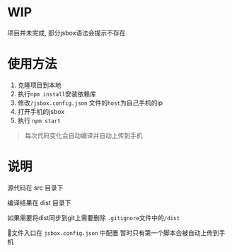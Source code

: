 # WIP
项目并未完成, 部分jsbox语法会提示不存在


# 使用方法 

1. 克隆项目到本地
2. 执行`npm install`安装依赖库
3. 修改`/jsbox.config.json` 文件的`host`为自己手机的ip
4. 打开手机的jsbox
5. 执行 `npm start`
> 每次代码变化会自动编译并自动上传到手机

# 说明
源代码在 src 目录下

编译结果在 dist 目录下

如果需要将dist同步到git上需要删除 `.gitignore`文件中的`/dist`

文件入口在 `jsbox.config.json` 中配置
暂时只有第一个脚本会被自动上传到手机



